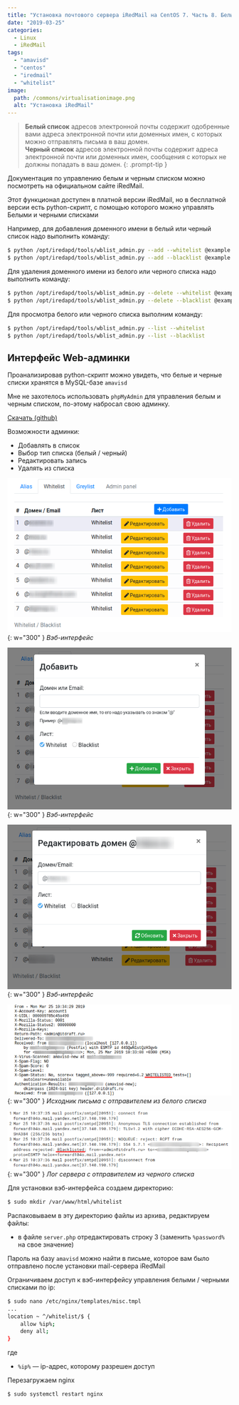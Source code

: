 ```yaml
---
title: "Установка почтового сервера iRedMail на CentOS 7. Часть 8. Белые и черные списки. Web-интерфейс"
date: "2019-03-25"
categories: 
  - Linux
  - iRedMail
tags: 
  - "amavisd"
  - "centos"
  - "iredmail"
  - "whitelist"
image:
  path: /commons/virtualisationimage.png
  alt: "Установка iRedMail"
---
```


> **Белый список** адресов электронной почты содержит одобренные вами адреса электронной почти или доменных имен, с которых можно отправлять письма в ваш домен.  
> **Черный список** адресов электронной почты содержит адреса электронной почти или доменных имен, сообщения с которых не должны попадать в ваш домен.
{: .prompt-tip }

Документация по управлению белым и черным списком можно посмотреть на официальном сайте iRedMail.

Этот функционал доступен в платной версии iRedMail, но в бесплатной версии есть python-скрипт, с помощью которого можно управлять Белыми и черными списками

Например, для добавления доменного имени в белый или черный список надо выполнить команду:

```sh
$ python /opt/iredapd/tools/wblist_admin.py --add --whitelist @example.com
$ python /opt/iredapd/tools/wblist_admin.py --add --blacklist @example.com
```

Для удаления доменного имени из белого или черного списка надо выполнить команду:

```sh
$ python /opt/iredapd/tools/wblist_admin.py --delete --whitelist @example.com
$ python /opt/iredapd/tools/wblist_admin.py --delete --blacklist @example.com
```

Для просмотра белого или черного списка выполним команду:

```sh
$ python /opt/iredapd/tools/wblist_admin.py --list --whitelist
$ python /opt/iredapd/tools/wblist_admin.py --list --blacklist
```

## Интерфейс Web-админки

Проанализировав python-скрипт можно увидеть, что белые и черные списки хранятся в MySQL-базе `amavisd`

Мне не захотелось использовать `phpMyAdmin` для управления белым и черным списком, по-этому набросал свою админку.

[Скачать (github)](https://github.com/bullvinkl/whitelist)

Возможности админки:

- Добавлять в список
- Выбор тип списка (белый / черный)
- Редактировать запись
- Удалять из списка

![](/assets/img/posts/2019/03/25/wp_whitelist_1-1.png){: w="300" }
_Вэб-интерфейс_

![](/assets/img/posts/2019/03/25/wp_whitelist_2-1.png){: w="300" }
_Вэб-интерфейс_

![](/assets/img/posts/2019/03/25/wp_whitelist_3-1.png){: w="300" }
_Вэб-интерфейс_

![](/assets/img/posts/2019/03/25/wp_whitelist_4.png){: w="300" }
_Исходник письма с отправителем из белого списка_

![](/assets/img/posts/2019/03/25/wp_whitelist_5.png){: w="300" }
_Лог сервера с отправителем из черного списка_

Для установки вэб-интерфейса создаем директорию:

```sh
$ sudo mkdir /var/www/html/whitelist
```

Распаковываем в эту директорию файлы из архива, редактируем файлы:

- в файле `server.php` отредактировать строку 3 (заменить `%password%` на свое значение)

Пароль на базу `amavisd` можно найти в письме, которое вам было отправлено после установки mail-сервера iRedMail

Ограничиваем доступ к вэб-интерфейсу управления белыми / черными списками по ip:

```sh
$ sudo nano /etc/nginx/templates/misc.tmpl
...
location ~ ^/whitelist/$ {
    allow %ip%;
    deny all;
}
```

где

- `%ip%` — ip-адрес, которому разрешен доступ

Перезагружаем nginx

```sh
$ sudo systemctl restart nginx
```
